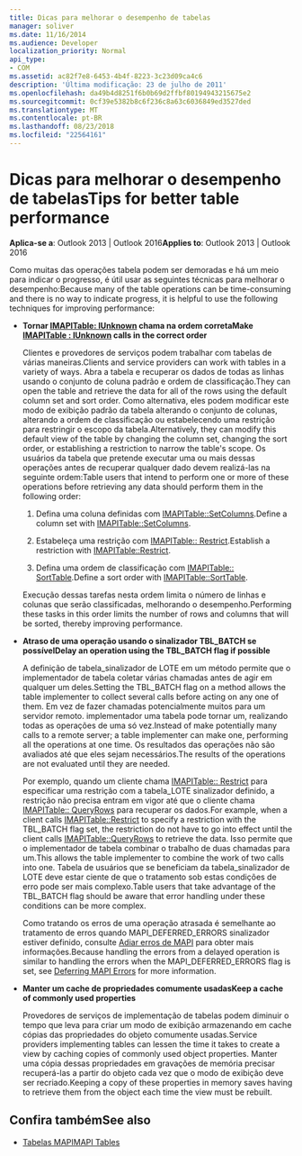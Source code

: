 ```yaml
---
title: Dicas para melhorar o desempenho de tabelas
manager: soliver
ms.date: 11/16/2014
ms.audience: Developer
localization_priority: Normal
api_type:
- COM
ms.assetid: ac82f7e8-6453-4b4f-8223-3c23d09ca4c6
description: 'Última modificação: 23 de julho de 2011'
ms.openlocfilehash: da49b4d8251f6b0b69d2ffbf80194943215675e2
ms.sourcegitcommit: 0cf39e5382b8c6f236c8a63c6036849ed3527ded
ms.translationtype: MT
ms.contentlocale: pt-BR
ms.lasthandoff: 08/23/2018
ms.locfileid: "22564161"
---
```

# <a name="tips-for-better-table-performance"></a><span data-ttu-id="e4bd7-103">Dicas para melhorar o desempenho de tabelas</span><span class="sxs-lookup"><span data-stu-id="e4bd7-103">Tips for better table performance</span></span>
  
<span data-ttu-id="e4bd7-104">**Aplica-se a**: Outlook 2013 | Outlook 2016</span><span class="sxs-lookup"><span data-stu-id="e4bd7-104">**Applies to**: Outlook 2013 | Outlook 2016</span></span> 
  
<span data-ttu-id="e4bd7-105">Como muitas das operações tabela podem ser demoradas e há um meio para indicar o progresso, é útil usar as seguintes técnicas para melhorar o desempenho:</span><span class="sxs-lookup"><span data-stu-id="e4bd7-105">Because many of the table operations can be time-consuming and there is no way to indicate progress, it is helpful to use the following techniques for improving performance:</span></span>
  
- <span data-ttu-id="e4bd7-106">**Tornar [IMAPITable: IUnknown](imapitableiunknown.md) chama na ordem correta**</span><span class="sxs-lookup"><span data-stu-id="e4bd7-106">**Make [IMAPITable : IUnknown](imapitableiunknown.md) calls in the correct order**</span></span>
    
   <span data-ttu-id="e4bd7-107">Clientes e provedores de serviços podem trabalhar com tabelas de várias maneiras.</span><span class="sxs-lookup"><span data-stu-id="e4bd7-107">Clients and service providers can work with tables in a variety of ways.</span></span> <span data-ttu-id="e4bd7-108">Abra a tabela e recuperar os dados de todas as linhas usando o conjunto de coluna padrão e ordem de classificação.</span><span class="sxs-lookup"><span data-stu-id="e4bd7-108">They can open the table and retrieve the data for all of the rows using the default column set and sort order.</span></span> <span data-ttu-id="e4bd7-109">Como alternativa, eles podem modificar este modo de exibição padrão da tabela alterando o conjunto de colunas, alterando a ordem de classificação ou estabelecendo uma restrição para restringir o escopo da tabela.</span><span class="sxs-lookup"><span data-stu-id="e4bd7-109">Alternatively, they can modify this default view of the table by changing the column set, changing the sort order, or establishing a restriction to narrow the table's scope.</span></span> <span data-ttu-id="e4bd7-110">Os usuários da tabela que pretende executar uma ou mais dessas operações antes de recuperar qualquer dado devem realizá-las na seguinte ordem:</span><span class="sxs-lookup"><span data-stu-id="e4bd7-110">Table users that intend to perform one or more of these operations before retrieving any data should perform them in the following order:</span></span>
    
    1. <span data-ttu-id="e4bd7-111">Defina uma coluna definidas com [IMAPITable::SetColumns](imapitable-setcolumns.md).</span><span class="sxs-lookup"><span data-stu-id="e4bd7-111">Define a column set with [IMAPITable::SetColumns](imapitable-setcolumns.md).</span></span>
        
    2. <span data-ttu-id="e4bd7-112">Estabeleça uma restrição com [IMAPITable:: Restrict](imapitable-restrict.md).</span><span class="sxs-lookup"><span data-stu-id="e4bd7-112">Establish a restriction with [IMAPITable::Restrict](imapitable-restrict.md).</span></span>
        
    3. <span data-ttu-id="e4bd7-113">Defina uma ordem de classificação com [IMAPITable:: SortTable](imapitable-sorttable.md).</span><span class="sxs-lookup"><span data-stu-id="e4bd7-113">Define a sort order with [IMAPITable::SortTable](imapitable-sorttable.md).</span></span>
    
    <span data-ttu-id="e4bd7-114">Execução dessas tarefas nesta ordem limita o número de linhas e colunas que serão classificadas, melhorando o desempenho.</span><span class="sxs-lookup"><span data-stu-id="e4bd7-114">Performing these tasks in this order limits the number of rows and columns that will be sorted, thereby improving performance.</span></span>
    
- <span data-ttu-id="e4bd7-115">**Atraso de uma operação usando o sinalizador TBL_BATCH se possível**</span><span class="sxs-lookup"><span data-stu-id="e4bd7-115">**Delay an operation using the TBL_BATCH flag if possible**</span></span>
    
    <span data-ttu-id="e4bd7-116">A definição de tabela\_sinalizador de LOTE em um método permite que o implementador de tabela coletar várias chamadas antes de agir em qualquer um deles.</span><span class="sxs-lookup"><span data-stu-id="e4bd7-116">Setting the TBL\_BATCH flag on a method allows the table implementer to collect several calls before acting on any one of them.</span></span> <span data-ttu-id="e4bd7-117">Em vez de fazer chamadas potencialmente muitos para um servidor remoto. implementador uma tabela pode tornar um, realizando todas as operações de uma só vez.</span><span class="sxs-lookup"><span data-stu-id="e4bd7-117">Instead of make potentially many calls to a remote server; a table implementer can make one, performing all the operations at one time.</span></span> <span data-ttu-id="e4bd7-118">Os resultados das operações não são avaliados até que eles sejam necessários.</span><span class="sxs-lookup"><span data-stu-id="e4bd7-118">The results of the operations are not evaluated until they are needed.</span></span> 
    
    <span data-ttu-id="e4bd7-119">Por exemplo, quando um cliente chama [IMAPITable:: Restrict](imapitable-restrict.md) para especificar uma restrição com a tabela\_LOTE sinalizador definido, a restrição não precisa entram em vigor até que o cliente chama [IMAPITable:: QueryRows](imapitable-queryrows.md) para recuperar os dados.</span><span class="sxs-lookup"><span data-stu-id="e4bd7-119">For example, when a client calls [IMAPITable::Restrict](imapitable-restrict.md) to specify a restriction with the TBL\_BATCH flag set, the restriction do not have to go into effect until the client calls [IMAPITable::QueryRows](imapitable-queryrows.md) to retrieve the data.</span></span> <span data-ttu-id="e4bd7-120">Isso permite que o implementador de tabela combinar o trabalho de duas chamadas para um.</span><span class="sxs-lookup"><span data-stu-id="e4bd7-120">This allows the table implementer to combine the work of two calls into one.</span></span> <span data-ttu-id="e4bd7-121">Tabela de usuários que se beneficiam da tabela\_sinalizador de LOTE deve estar ciente de que o tratamento sob estas condições de erro pode ser mais complexo.</span><span class="sxs-lookup"><span data-stu-id="e4bd7-121">Table users that take advantage of the TBL\_BATCH flag should be aware that error handling under these conditions can be more complex.</span></span> 
    
    <span data-ttu-id="e4bd7-122">Como tratando os erros de uma operação atrasada é semelhante ao tratamento de erros quando MAPI\_DEFERRED_ERRORS sinalizador estiver definido, consulte [Adiar erros de MAPI](deferring-mapi-errors.md) para obter mais informações.</span><span class="sxs-lookup"><span data-stu-id="e4bd7-122">Because handling the errors from a delayed operation is similar to handling the errors when the MAPI\_DEFERRED_ERRORS flag is set, see [Deferring MAPI Errors](deferring-mapi-errors.md) for more information.</span></span> 
    
- <span data-ttu-id="e4bd7-123">**Manter um cache de propriedades comumente usadas**</span><span class="sxs-lookup"><span data-stu-id="e4bd7-123">**Keep a cache of commonly used properties**</span></span>
    
    <span data-ttu-id="e4bd7-124">Provedores de serviços de implementação de tabelas podem diminuir o tempo que leva para criar um modo de exibição armazenando em cache cópias das propriedades do objeto comumente usadas.</span><span class="sxs-lookup"><span data-stu-id="e4bd7-124">Service providers implementing tables can lessen the time it takes to create a view by caching copies of commonly used object properties.</span></span> <span data-ttu-id="e4bd7-125">Manter uma cópia dessas propriedades em gravações de memória precisar recuperá-las a partir do objeto cada vez que o modo de exibição deve ser recriado.</span><span class="sxs-lookup"><span data-stu-id="e4bd7-125">Keeping a copy of these properties in memory saves having to retrieve them from the object each time the view must be rebuilt.</span></span>
    
## <a name="see-also"></a><span data-ttu-id="e4bd7-126">Confira também</span><span class="sxs-lookup"><span data-stu-id="e4bd7-126">See also</span></span>

- [<span data-ttu-id="e4bd7-127">Tabelas MAPI</span><span class="sxs-lookup"><span data-stu-id="e4bd7-127">MAPI Tables</span></span>](mapi-tables.md)

